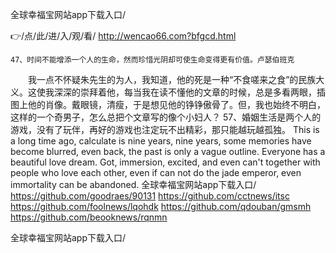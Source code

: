 
全球幸福宝网站app下载入口/




👉/点/此/进/入/观/看/ http://wencao66.com?bfgcd.html




	47、时间不能增添一个人的生命，然而珍惜光阴却可使生命变得更有价值。卢瑟伯班克
　　我一点不怀疑朱先生的为人，我知道，他的死是一种“不食嗟来之食”的民族大义。这使我深深的崇拜着他，每当我在读不懂他的文章的时候，总是多看两眼，插图上他的肖像。戴眼镜，清瘦，于是想见他的铮铮傲骨了。但，我也始终不明白，这样的一个奇男子，怎么总把个文章写的像个小妇人？
	57、婚姻生活是两个人的游戏，没有了玩伴，再好的游戏也注定玩不出精彩，那只能越玩越孤独。
This is a long time ago, calculate is nine years, nine years, some memories have become blurred, even back, the past is only a vague outline.
Everyone has a beautiful love dream.
Got, immersion, excited, and even can't together with people who love each other, even if can not do the jade emperor, even immortality can be abandoned.
全球幸福宝网站app下载入口/ https://github.com/goodraes/90131
https://github.com/cctnews/itsc
https://github.com/foolnews/lqohdk
https://github.com/qdouban/gmsmh
https://github.com/beooknews/rqnmn





全球幸福宝网站app下载入口/

